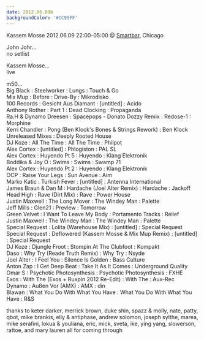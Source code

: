 ```yaml
---
date: 2012.06.09b
backgroundColor: '#CC99FF'
---
```


Kassem Mosse 2012.06.09 22:00-05:00 @ [Smartbar](http://www.smartbarchicago.com/), Chicago  

John Johr...  
no setlist  

Kassem Mosse...  
live  

m50...  
Big Black : Steelworker : Lungs : Touch & Go  
Mix Mup : Before : Drive-By : Mikrodisko  
100 Records : Gesicht Aus Diamant : \[untitled\] : Acido  
Anthony Rother : Part 1 : Dead Clocking : Propaganda  
Ra.H & Dynamo Dreesen : Spacepops - Donato Dozzy Remix : Redose-1 : Morphine  
Kerri Chandler : Pong (Ben Klock's Bones & Strings Rework) : Ben Klock Unreleased Mixes : Deeply Rooted House  
DJ Koze : All The Time : All The Time : Philpot  
Alex Cortex : \[untitled\] : Phlogiston : PAL SL  
Alex Cortex : Huyendo Pt 5 : Huyendo : Klang Elektronik  
Boddika & Joy O : Swims : Swims : Swamp 71  
Alex Cortex : Huyendo Pt 2 : Huyendo : Klang Elektronik  
OCP : Raise Your Legs : Sun Avenue : Aim  
Marko Katic : Turkish Fever : \[untitled\] : Antenna International  
James Braun & Dan M : Hardache (Joel Alter Remix) : Hardache : Jackoff  
Head High : Rave (Dirt Mix) : Rave : Power House  
Justin Maxwell : The Long Mover : The Windey Man : Palette  
Jeff Mills : Glen21 : Preview : Tomorrow  
Green Velvet : I Want To Leave My Body : Portamento Tracks : Relief  
Justin Maxwell : The Windey Man : The Windey Man : Palette  
Special Request : Lolita (Warehouse Mix) : \[untitled\] : Special Request  
Special Request : Deflowered (Kassem Mosse & Mix Mup Remix) : \[untitled\] : Special Request  
DJ Koze : Djungle Froot : Stompin At The Clubfoot : Kompakt  
Daso : Why Try (Reade Truth Remix) : Why Try : Nsyde  
Joel Alter : I Feel You : Silence Is Golden : Bass Culture  
Anton Zap : I Get Deep Beat : Take It As It Comes : Underground Quality  
Omar S : Psychotic Photosynthesis : Psychotic Photosynthesis : FXHE  
Exos : With The (Exos + Ruxpin 2012 Re-Edit) : With The : Aux-Rec  
Dynamo : Außen Vor (AMX) : AMX : din  
Blawan : What You Do With What You Have : What You Do With What You Have : R&S  

thanks to keter darker, merrick brown, duke shin, spazz & molly, nate, patty, qbot, mike brankis, elly & antiphase, andrew solomon, joseph sylthe, marea, mike serafini, lokua & youliana, eric, mick, sveta, ike, ying yang, slowerson, rattoe, and mary lauren all for coming through